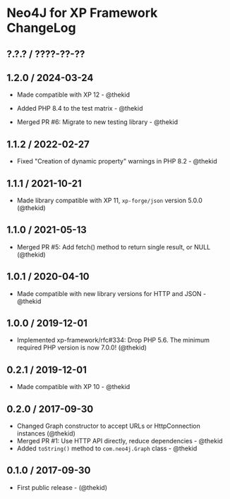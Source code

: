Neo4J for XP Framework ChangeLog
========================================================================

## ?.?.? / ????-??-??

## 1.2.0 / 2024-03-24

* Made compatible with XP 12 - @thekid

* Added PHP 8.4 to the test matrix - @thekid
* Merged PR #6: Migrate to new testing library - @thekid

## 1.1.2 / 2022-02-27

* Fixed "Creation of dynamic property" warnings in PHP 8.2 - @thekid

## 1.1.1 / 2021-10-21

* Made library compatible with XP 11, `xp-forge/json` version 5.0.0
  (@thekid)

## 1.1.0 / 2021-05-13

* Merged PR #5: Add fetch() method to return single result, or NULL
  (@thekid)

## 1.0.1 / 2020-04-10

* Made compatible with new library versions for HTTP and JSON - @thekid

## 1.0.0 / 2019-12-01

* Implemented xp-framework/rfc#334: Drop PHP 5.6. The minimum required
  PHP version is now 7.0.0!
  (@thekid)

## 0.2.1 / 2019-12-01

* Made compatible with XP 10 - @thekid

## 0.2.0 / 2017-09-30

* Changed Graph constructor to accept URLs or HttpConnection instances
  (@thekid)
* Merged PR #1: Use HTTP API directly, reduce dependencies - @thekid
* Added `toString()` method to `com.neo4j.Graph` class - @thekid

## 0.1.0 / 2017-09-30

* First public release - (@thekid)
